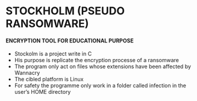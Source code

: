 # STOCKHOLM (PSEUDO RANSOMWARE)

#### ENCRYPTION TOOL FOR EDUCATIONAL PURPOSE

- Stockolm is a project write in C
- His purpose is replicate the encryption processe of a ransomware
- The program only act on files whose extensions have been affected by Wannacry
- The cibled platform is Linux
- For safety the programme only work in a folder called infection in the user’s HOME directory




